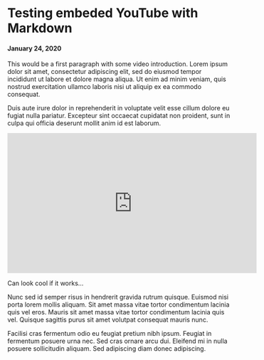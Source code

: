 # Testing embeded YouTube with Markdown
#### January 24, 2020

This would be a first paragraph with some video introduction. Lorem ipsum dolor sit amet, consectetur adipiscing elit, sed do eiusmod tempor incididunt ut labore et dolore magna aliqua. Ut enim ad minim veniam, quis nostrud exercitation ullamco laboris nisi ut aliquip ex ea commodo consequat. 

Duis aute irure dolor in reprehenderit in voluptate velit esse cillum dolore eu fugiat nulla pariatur. Excepteur sint occaecat cupidatat non proident, sunt in culpa qui officia deserunt mollit anim id est laborum.

<iframe width="560" height="315" src="https://www.youtube.com/embed/jVQJ32PzmPM" frameborder="0" allow="accelerometer; autoplay; encrypted-media; gyroscope; picture-in-picture" allowfullscreen></iframe>

Can look cool if it works...

Nunc sed id semper risus in hendrerit gravida rutrum quisque. Euismod nisi porta lorem mollis aliquam. Sit amet massa vitae tortor condimentum lacinia quis vel eros. Mauris sit amet massa vitae tortor condimentum lacinia quis vel. Quisque sagittis purus sit amet volutpat consequat mauris nunc.

Facilisi cras fermentum odio eu feugiat pretium nibh ipsum. Feugiat in fermentum posuere urna nec. Sed cras ornare arcu dui. Eleifend mi in nulla posuere sollicitudin aliquam. Sed adipiscing diam donec adipiscing.